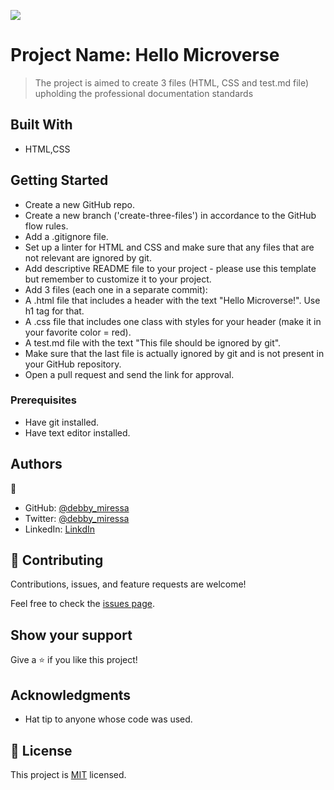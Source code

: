 ![](https://img.shields.io/badge/Microverse-blueviolet)

# Project Name: Hello Microverse 

> The project is aimed to create 3 files (HTML, CSS and test.md file) upholding the professional documentation standards


## Built With

- HTML,CSS


## Getting Started

- Create a new GitHub repo.
- Create a new branch ('create-three-files') in accordance to the GitHub flow rules.
- Add a .gitignore file.
- Set up a linter for HTML and CSS and make sure that any files that are not relevant are ignored by git.
- Add descriptive README file to your project - please use this template but remember to customize it to your project.
- Add 3 files (each one in a separate commit):
- A .html file that includes a header with the text "Hello Microverse!". Use h1 tag for that.
- A .css file that includes one class with styles for your header (make it in your favorite color = red).
- A test.md file with the text "This file should be ignored by git".
- Make sure that the last file is actually ignored by git and is not present in your GitHub repository.
- Open a pull request and send the link for approval.


### Prerequisites
- Have git installed.
- Have text editor installed.


## Authors

👤
- GitHub: [@debby_miressa](https://github.com/DebbyMiressa)
- Twitter: [@debby_miressa](https://twitter.com/debby_miressa)
- LinkedIn: [LinkdIn](linkedin.com/in/debby-miressa-0b85b6182)

## 🤝 Contributing

Contributions, issues, and feature requests are welcome!

Feel free to check the [issues page](../../issues/).

## Show your support

Give a ⭐️ if you like this project!

## Acknowledgments

- Hat tip to anyone whose code was used.

## 📝 License

This project is [MIT](./MIT.md) licensed.
